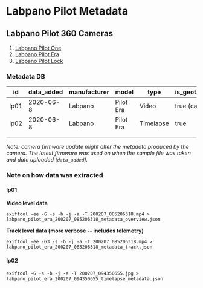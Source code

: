 # Labpano Pilot Metadata

## Labpano Pilot 360 Cameras

1. [Labpano Pilot One](https://www.labpano.com/one)
2. [Labpano Pilot Era](https://pilot.labpano.com/)
3. [Labpano Pilot Lock](https://www.labpano.com/lock)

### Metadata DB

| id  | data_added  | manufacturer  | model  | type  | is_geotagged_by_cam  | sample_file  |
|---|---|---|---|---|---|---|
| lp01  | 2020-06-8  | Labpano  | Pilot Era  | Video  | true (camm6) | [LINK](https://drive.google.com/open?id=11XH0EfdKn_IlrJFCeXD0Qe4ACRiKtKLR)    |
| lp02  | 2020-06-8  | Labpano  | Pilot Era  | Timelapse  | true  | [LINK](https://drive.google.com/file/d/14reAVDK9f_ktRPinHrJelHGnNvFIyBh-/view?usp=sharing)    |
|   |   |   |   |   |   |   |
|   |   |   |   |   |   |   |

_Note: camera firmware update might alter the metadata produced by the camera. The latest firmware was used on when the sample file was taken and date uploaded (`data_added`)._

### Note on how data was extracted

#### lp01

**Video level data**

```
exiftool -ee -G -s -b -j -a -T 200207_085206318.mp4 > labpano_pilot_era_200207_085206318_metadata_overview.json
```

**Track level data (more verbose -- includes telemetry)**

```
exiftool -ee -G3 -s -b -j -a -T 200207_085206318.mp4 > labpano_pilot_era_200207_085206318_metadata_track.json
```

#### lp02

```
exiftool -G -s -b -j -a -T 200207_094350655.jpg > labpano_pilot_era_200207_094350655_timelapse_metadata.json
```